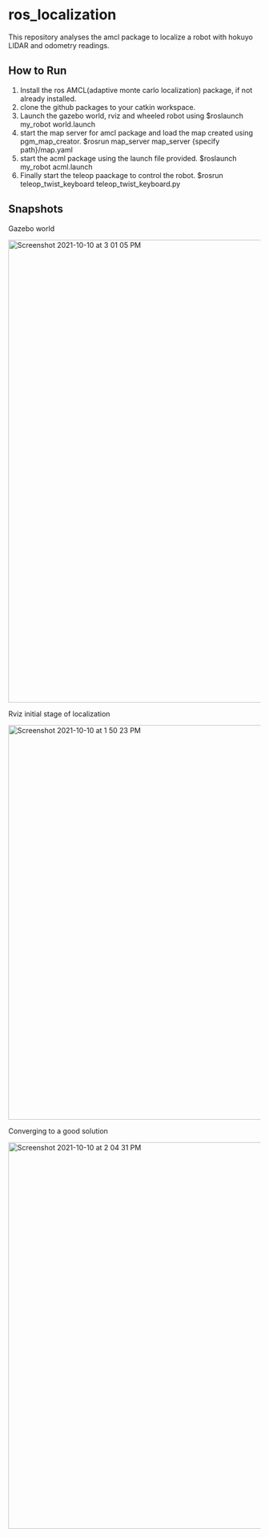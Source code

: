 # ros_localization
This repository analyses the amcl package to localize a robot with hokuyo LIDAR and odometry readings.

## How to Run
1) Install the ros AMCL(adaptive monte carlo localization) package, if not already installed.
2) clone the github packages to your catkin workspace.
3) Launch the gazebo world, rviz and wheeled robot using $roslaunch my_robot world.launch
4) start the map server for amcl package and load the map created using pgm_map_creator. $rosrun map_server map_server {specify path}/map.yaml
5) start the acml package using the launch file provided. $roslaunch my_robot acml.launch
6) Finally start the teleop paackage to control the robot. $rosrun teleop_twist_keyboard teleop_twist_keyboard.py

## Snapshots

Gazebo world 

<img width="923" alt="Screenshot 2021-10-10 at 3 01 05 PM" src="https://user-images.githubusercontent.com/31934929/136698929-a0e37d73-89d1-44be-9dca-b0aaff734899.png">


Rviz initial stage of localization 

<img width="787" alt="Screenshot 2021-10-10 at 1 50 23 PM" src="https://user-images.githubusercontent.com/31934929/136698894-5357964a-96f7-4954-845a-7f617854b80e.png">

Converging to a good solution

<img width="771" alt="Screenshot 2021-10-10 at 2 04 31 PM" src="https://user-images.githubusercontent.com/31934929/136698909-5375a903-4356-4641-a6d7-7995b0061591.png">

